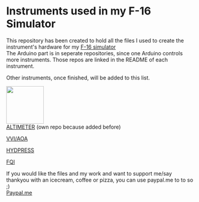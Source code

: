 # Instruments used in my F-16 Simulator

This repository has been created to hold all the files I used to create the instrument's hardware for my [F-16 simulator](http://f16simulator.net)  
The Arduino part is in seperate repositories, since one Arduino controls more instruments. Those repos are linked in the README of each instrument.

Other instruments, once finished, will be added to this list.

[<img src="https://github.com/mihi4/F-16Altimeter/raw/main/pics/altimeter.jpg" width=100 />](https://github.com/mihi4/F-16Altimeter)  
[ALTIMETER](https://github.com/mihi4/F-16Altimeter)
(own repo because added before)


  
[VVI/AOA](vvi_aoa)

[HYDPRESS](hydpress)

[FQI](fuelgauge)

If you would like the files and my work and want to support me/say thankyou with an icecream, coffee or pizza, you can use paypal.me to to so ;)  
[Paypal.me](https://paypal.me/MichiHirczy)

